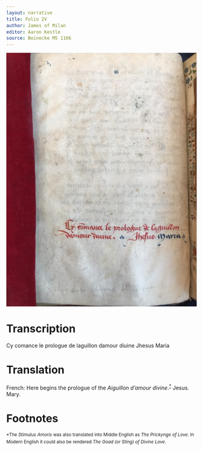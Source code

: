 ```yaml
---
layout: narrative
title: Folio 2V
author: James of Milan
editor: Aaron Kestle
source: Beinecke MS 1166
---
```


![Beinecke MS 1166 Folio 2V](https://raw.githubusercontent.com/oldfrenchtexts/L-aiguillon-d-amour-divine/master/assets/2V.jpg)

# Transcription

Cy comance le prologue de laguillon damour diuine Jhesus Maria

# Translation

French: Here begins the prologue of the *Aiguillon d’amour divine*.<sup><a href="#fn1" id="ref1">\*</a></sup> Jesus. Mary. 

# Footnotes

<sup id="fn1">*The *Stimulus Amoris* was also translated into Middle English as *The Prickynge of Love*. In Modern English it could also be rendered *The Goad (or Sting) of Divine Love*.
